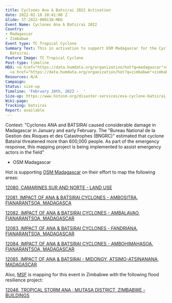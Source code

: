 ```yaml
---
title: Cyclones Ana & Batsirai 2022 Activation
date: 2022-02-10 20:41:00 Z
Glide: ST-2022-000138-MDG
Event Name: Cyclones Ana & Batsirai 2022
Country:
- Madagascar
- Zimbabwe
Event type: TC Tropical Cyclone
Summary Text: This in activation to support OSM Madagascar for the Cyclones Ana &
  Batsirai.
Feature Image: TC Tropical Cyclone
Post-type: timeline
HDX: <a href="https://data.humdata.org/organization/hot?q=madagascar">madagascar</a>,
  <a href="https://data.humdata.org/organization/hot?q=zimbabwe">zimbabwe</a>
Resources: N/A
Campaign: 
Status: size-up
Timeline: 'February 10th, 2022 -  '
Size-up: https://www.hotosm.org/disaster-services/esa-cyclone-batsirai-2022-size-up/
Wiki-page: 
Tracking: batsirai
Report: available
---
```


Context: "Cyclones ANA and BATSIRAI caused considerable damage in Madagascar in January and early February. The "Bureau National de la Gestion des Risques et des Catastrophes (BNGRC)" estimated that cyclone Batsirai threatened more than 600,000 people. As part of the emergency response, this mapping project is being implemented to assist emergency actors in the field" 
- OSM Madagascar



Hot is supporting <a href="https://www.facebook.com/OpenStreetMap.Madagascar/community">OSM Madagascar</a> on their effort to map the following areas:

<a href="https://tasks.hotosm.org/projects/12080">12080, CAMARINES SUR AND NORTE - LAND USE</a>

<a href="https://tasks.hotosm.org/projects/12081">12081, 
IMPACT OF ANA & BATSIRAI CYCLONES - AMBOSITRA, FIANARANTSOA, MADAGASCA</a>

<a href="https://tasks.hotosm.org/projects/12082">12082, IMPACT OF ANA & BATSIRAI CYCLONES - AMBALAVAO, FIANARANTSOA, MADAGASCAR</a>

<a href="https://tasks.hotosm.org/projects/12083">12083, IMPACT OF ANA & BATSIRAI CYCLONES - FANDRIANA, FIANARANTSOA, MADAGASCAR</a>

<a href="https://tasks.hotosm.org/projects/12084">12084, IMPACT OF ANA & BATSIRAI CYCLONES - AMBOHIMAHASOA, FIANARANTSOA, MADAGASCAR</a>

<a href="https://tasks.hotosm.org/projects/12085">12085, IMPACT OF ANA & BATSIRAI - MIDONGY, ATSIMO-ATSINANANA, MADAGASCAR</a>



Also, <a href="https://www.msf.org/">MSF</a> is mapping for this event in Zimbabwe with the following flood resilience project: 

<a href="https://tasks.hotosm.org/projects/12046">12046, TROPICAL STORM ANA : MUTASA DISTRICT, ZIMBABWE - BUILDINGS</a>

